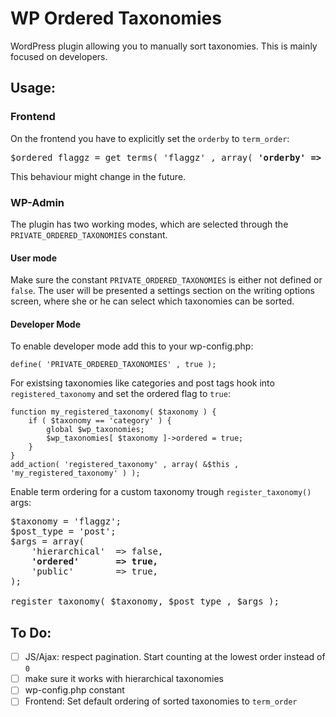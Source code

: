 WP Ordered Taxonomies
=====================

WordPress plugin allowing you to manually sort taxonomies.
This is mainly focused on developers.


Usage:
------

### Frontend

On the frontend you have to explicitly set the `orderby` to `term_order`:
<pre>
$ordered_flaggz = get_terms( 'flaggz' , array( <strong>'orderby' => 'term_order'</strong> ) );
</pre>
This behaviour might change in the future.


### WP-Admin

The plugin has two working modes, which are selected through the `PRIVATE_ORDERED_TAXONOMIES` 
constant.  

#### User mode

Make sure the constant `PRIVATE_ORDERED_TAXONOMIES` is either not defined or `false`.
The user will be presented a settings section on the writing options screen, where she 
or he can select which taxonomies can be sorted.

#### Developer Mode

To enable developer mode add this to your wp-config.php:

	define( 'PRIVATE_ORDERED_TAXONOMIES' , true );

For existsing taxonomies like categories and post tags hook into `registered_taxonomy` 
and set the ordered flag to `true`:

	function my_registered_taxonomy( $taxonomy ) {
		if ( $taxonomy == 'category' ) {
			global $wp_taxonomies;
			$wp_taxonomies[ $taxonomy ]->ordered = true;
		}
	}
	add_action( 'registered_taxonomy' , array( &$this , 'my_registered_taxonomy' ) );

Enable term ordering for a custom taxonomy trough `register_taxonomy()` args: 
<pre>
$taxonomy = 'flaggz';
$post_type = 'post';
$args = array(
	'hierarchical'	=> false,
	<strong>'ordered'		=> true,</strong>
	'public'		=> true,
);

register_taxonomy( $taxonomy, $post_type , $args );
</pre>



To Do:
------
 - [ ] JS/Ajax: respect pagination. Start counting at the lowest order instead of `0`
 - [ ] make sure it works with hierarchical taxonomies
 - [ ] wp-config.php constant 
 - [ ] Frontend: Set default ordering of sorted taxonomies to `term_order`
